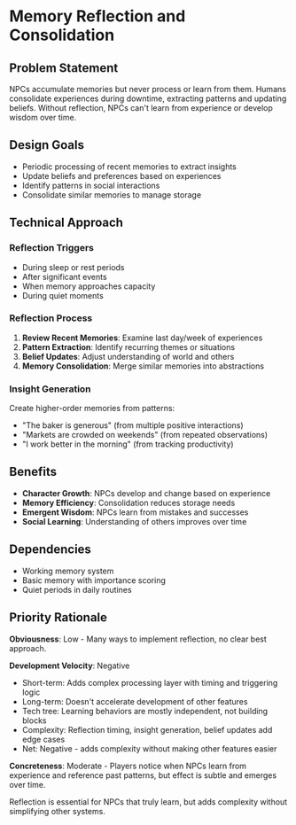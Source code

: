 # Memory Reflection and Consolidation

## Problem Statement

NPCs accumulate memories but never process or learn from them. Humans consolidate experiences during downtime, extracting patterns and updating beliefs. Without reflection, NPCs can't learn from experience or develop wisdom over time.

## Design Goals

- Periodic processing of recent memories to extract insights
- Update beliefs and preferences based on experiences
- Identify patterns in social interactions
- Consolidate similar memories to manage storage

## Technical Approach

### Reflection Triggers

- During sleep or rest periods
- After significant events
- When memory approaches capacity
- During quiet moments

### Reflection Process

1. **Review Recent Memories**: Examine last day/week of experiences
2. **Pattern Extraction**: Identify recurring themes or situations
3. **Belief Updates**: Adjust understanding of world and others
4. **Memory Consolidation**: Merge similar memories into abstractions

### Insight Generation

Create higher-order memories from patterns:
- "The baker is generous" (from multiple positive interactions)
- "Markets are crowded on weekends" (from repeated observations)
- "I work better in the morning" (from tracking productivity)

## Benefits

- **Character Growth**: NPCs develop and change based on experience
- **Memory Efficiency**: Consolidation reduces storage needs
- **Emergent Wisdom**: NPCs learn from mistakes and successes
- **Social Learning**: Understanding of others improves over time

## Dependencies

- Working memory system
- Basic memory with importance scoring
- Quiet periods in daily routines

## Priority Rationale

**Obviousness**: Low - Many ways to implement reflection, no clear best approach.

**Development Velocity**: Negative
- Short-term: Adds complex processing layer with timing and triggering logic
- Long-term: Doesn't accelerate development of other features
- Tech tree: Learning behaviors are mostly independent, not building blocks
- Complexity: Reflection timing, insight generation, belief updates add edge cases
- Net: Negative - adds complexity without making other features easier

**Concreteness**: Moderate - Players notice when NPCs learn from experience and reference past patterns, but effect is subtle and emerges over time.

Reflection is essential for NPCs that truly learn, but adds complexity without simplifying other systems.